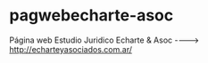 # pagwebecharte-asoc
Página web Estudio Juridico Echarte &amp; Asoc ----> http://echarteyasociados.com.ar/
